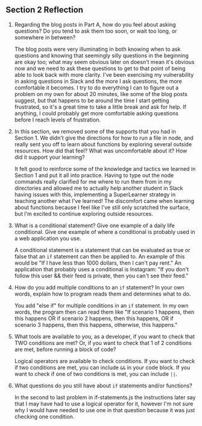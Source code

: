 ## Section 2 Reflection

1. Regarding the blog posts in Part A, how do you feel about asking questions? Do you tend to ask them too soon, or wait too long, or somewhere in between?

    The blog posts were very illuminating in both knowing when to ask questions and knowing
    that seemingly silly questions in the beginning are okay too; what may seem obvious
    later on doesn't mean it's obvious now and we need to ask these questions to get to that
    point of being able to look back with more clarity. I've been exercising my vulnerability
    in asking questions in Slack and the more I ask questions, the more comfortable it becomes.
    I try to do everything I can to figure out a problem on my own for about 20 minutes,
    like some of the blog posts suggest, but that happens to be around the time I start getting
    frustrated, so it's a great time to take a little break and ask for help. If anything,
    I could probably get more comfortable asking questions before I reach levels of frustration.

2. In this section, we removed some of the supports that you had in Section 1. We didn't give the directions for how to run a file in node, and really sent you off to learn about functions by exploring several outside resources. How did that feel? What was uncomfortable about it? How did it support your learning?

    It felt good to reinforce some of the knowledge and tactics we learned in Section 1
    and put it all into practice. Having to type out the node commands really clarified
    for me where to run them from in my directories and allowed me to actually help
    another student in Slack having issues with this, implementing a SuperLearner strategy
    in teaching another what I've learned! The discomfort came when learning about functions
    because I feel like I've still only scratched the surface, but I'm excited to continue
    exploring outside resources.

3. What is a conditional statement? Give one example of a daily life conditional. Give one example of where a conditional is probably used in a web application you use.

    A conditional statement is a statement that can be evaluated as true or false
    that an `if` statement can then be applied to.
    An example of this would be "If I have less than 1000 dollars, then I can't pay rent."
    An application that probably uses a conditional is Instagram: "If you don't follow this user && their feed is private, then you can't see their feed."

4. How do you add multiple conditions to an `if` statement? In your own words, explain how to program reads them and determines what to do.

    You add "else if" for multiple conditions in an `if` statement. In my own words, the program then can read them like
    "If scenario 1 happens, then this happens OR if scenario 2 happens, then this happens, OR if scenario 3 happens, then this happens,
    otherwise, this happens."

5. What tools are available to you, as a developer, if you want to check that TWO conditions are met? Or, if you want to check that 1 of 2 conditions are met, before running a block of code?

    Logical operators are available to check conditions. If you want to check if two conditions are met, you can include `&&` in your code block.
    If you want to check if one of two conditions is met, you can include `||`.

6. What questions do you still have about `if` statements and/or functions?

    In the second to last problem in if-statements.js the instructions later say that I may have had to use a logical operator for it,
    however I'm not sure why I would have needed to use one in that question because it was just checking one condition.
